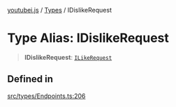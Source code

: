 [youtubei.js](../../../README.md) / [Types](../README.md) / IDislikeRequest

# Type Alias: IDislikeRequest

> **IDislikeRequest**: [`ILikeRequest`](ILikeRequest.md)

## Defined in

[src/types/Endpoints.ts:206](https://github.com/LuanRT/YouTube.js/blob/305a398158a6cac82e6ef288fed4bf1661c89d52/src/types/Endpoints.ts#L206)
